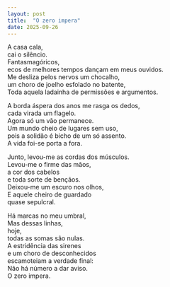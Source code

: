 ```yaml
---
layout: post
title:  "O zero impera"
date: 2025-09-26
---
```


A casa cala,<br>
cai o silêncio.<br>
Fantasmagóricos,<br>
ecos de melhores tempos dançam em meus ouvidos.<br>
Me desliza pelos nervos um chocalho,<br>
um choro de joelho esfolado no batente,<br>
Toda aquela ladainha de permissões e argumentos.<br>

A borda áspera dos anos me rasga os dedos,<br>
cada virada um flagelo.<br>
Agora só um vão permanece.<br>
Um mundo cheio de lugares sem uso,<br>
pois a solidão é bicho de um só assento.<br>
A vida foi-se porta a fora.<br>

Junto, levou-me as cordas dos músculos.<br>
Levou-me o firme das mãos,<br>
a cor dos cabelos<br>
e toda sorte de bençãos.<br>
Deixou-me um escuro nos olhos,<br>
E aquele cheiro de guardado<br>
quase sepulcral.<br>

Há marcas no meu umbral,<br>
Mas dessas linhas,<br>
hoje,<br>
todas as somas são nulas.<br>
A estridência das sirenes<br>
e um choro de desconhecidos<br>
escamoteiam a verdade final:<br>
Não há número a dar aviso.<br>
O zero impera.